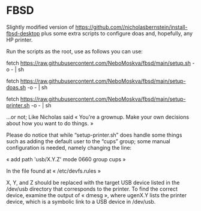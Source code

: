 # FBSD
Slightly modified version of https://github.com//nicholasbernstein/install-fbsd-desktop
plus some extra scripts to configure doas and, hopefully, any HP printer.

Run the scripts as the root, use as follows you can use:

fetch https://raw.githubusercontent.com/NeboMoskva/fbsd/main/setup.sh -o - | sh

fetch https://raw.githubusercontent.com/NeboMoskva/fbsd/main/setup-doas.sh -o - | sh

fetch https://raw.githubusercontent.com/NeboMoskva/fbsd/main/setup-printer.sh -o - | sh

...or not; Like Nicholas said « You're a grownup. Make your own decisions about how you want to do things. »

Please do notice that while “setup-printer.sh” does handle some things such as adding the default user to the “cups” group;
some manual configuration is needed, namely changing the line: 

« add path 'usb/X.Y.Z' mode 0660 group cups »

In the file found at « /etc/devfs.rules »

X, Y, and Z should be replaced with the target USB device listed in the /dev/usb directory that corresponds to the printer.
To find the correct device, examine the output of « dmesg », where ugenX.Y lists the printer device,
which is a symbolic link to a USB device in /dev/usb.
